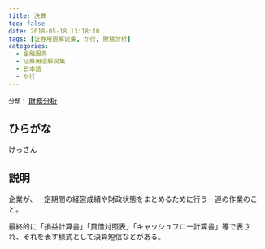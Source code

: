 ```yaml
---
title: 決算
toc: false
date: 2018-05-18 13:18:10
tags: [证券用语解说集, か行, 財務分析]
categories:
  - 金融服务
  - 证券用语解说集
  - 日本語
  - か行
---
```


`分類：` [財務分析](/tags/財務分析/)

## ひらがな

けっさん

## 説明

企業が、一定期間の経営成績や財政状態をまとめるために行う一連の作業のこと。

最終的に「損益計算書」「貸借対照表」「キャッシュフロー計算書」等で表され、それを表す様式として決算短信などがある。
